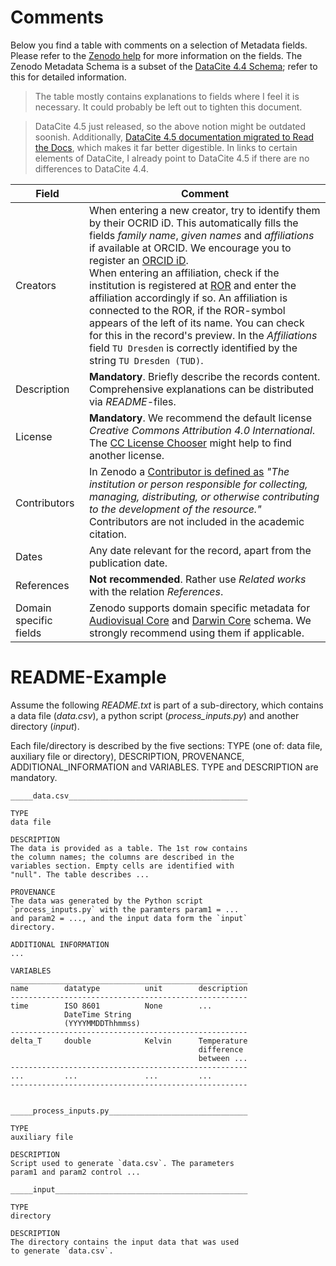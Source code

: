 # Comments

Below you find a table with comments on a selection of Metadata fields. Please refer to the [Zenodo help](https://help.zenodo.org/docs/deposit/describe-records/) for more information on the fields. The Zenodo Metadata Schema is a subset of the [DataCite 4.4 Schema](https://schema.datacite.org/meta/kernel-4.4/); refer to this for detailed information.

> The table mostly contains explanations to fields where I feel it is necessary. It could probably be left out to tighten this document.

> DataCite 4.5 just released, so the above notion might be outdated soonish. Additionally, [DataCite 4.5 documentation migrated to Read the Docs](https://datacite-metadata-schema.readthedocs.io/en/4.5/), which makes it far better digestible. In links to certain elements of DataCite, I already point to DataCite 4.5 if there are no differences to DataCite 4.4.

| Field | Comment |
|-|-|
| Creators | When entering a new creator, try to identify them by their OCRID iD. This automatically fills the fields *family name*, *given names* and *affiliations* if available at ORCID. We encourage you to register an [ORCID iD](https://orcid.org/). <br>When entering an affiliation, check if the institution is registered at [ROR](https://ror.org/) and enter the affiliation accordingly if so. An affiliation is connected to the ROR, if the ROR-symbol appears of the left of its name. You can check for this in the record's preview. In the *Affiliations* field `TU Dresden` is correctly identified by the string `TU Dresden (TUD)`.|
| Description | **Mandatory**. Briefly describe the records content. Comprehensive explanations can be distributed via *README*-files.
| License | **Mandatory**. We recommend the default license *Creative Commons Attribution 4.0 International*. The [CC License Chooser](https://chooser-beta.creativecommons.org/) might help to find another license.
| Contributors | In Zenodo a [Contributor is defined as](https://datacite-metadata-schema.readthedocs.io/en/4.5/properties/contributor/#id1) *"The institution or person responsible for collecting, managing, distributing, or otherwise contributing to the development of the resource."* Contributors are not included in the academic citation.|
| Dates | Any date relevant for the record, apart from the publication date. |
| References | **Not recommended**. Rather use *Related works* with the relation *References*. |
| Domain specific fields | Zenodo supports domain specific metadata for [Audiovisual Core](https://ac.tdwg.org/) and [Darwin Core](https://ac.tdwg.org/) schema. We strongly recommend using them if applicable. |


# README-Example

Assume the following *README.txt* is part of a sub-directory, which contains a data file (*data.csv*), a python script (*process_inputs.py*) and another directory (*input*).

Each file/directory is described by the five sections: TYPE (one of: data file, auxiliary file or directory), DESCRIPTION, PROVENANCE, ADDITIONAL_INFORMATION and VARIABLES. TYPE and DESCRIPTION are mandatory.


```
_____data.csv________________________________________

TYPE
data file

DESCRIPTION
The data is provided as a table. The 1st row contains 
the column names; the columns are described in the 
variables section. Empty cells are identified with 
"null". The table describes ... 

PROVENANCE
The data was generated by the Python script 
`process_inputs.py` with the paramters param1 = ... 
and param2 = ..., and the input data form the `input` 
directory.

ADDITIONAL INFORMATION
...

VARIABLES
_____________________________________________________
name        datatype          unit        description
-----------------------------------------------------
time        ISO 8601          None        ...
            DateTime String 
            (YYYYMMDDThhmmss) 
-----------------------------------------------------
delta_T     double            Kelvin      Temperature 
                                          difference
                                          between ...
-----------------------------------------------------
...         ...               ...         ...
-----------------------------------------------------


_____process_inputs.py_______________________________

TYPE
auxiliary file

DESCRIPTION
Script used to generate `data.csv`. The parameters 
param1 and param2 control ...

_____input___________________________________________

TYPE
directory

DESCRIPTION
The directory contains the input data that was used 
to generate `data.csv`.
```